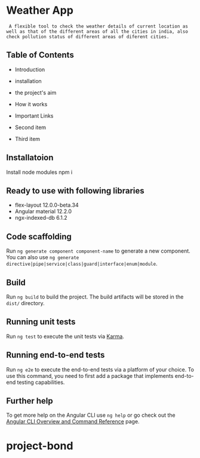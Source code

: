 # Weather App

     A flexible tool to check the weather details of current location as well as that of the different areas of all the cities in india, also check pollution status of different areas of diferent cities.
  
## Table of Contents
   - Introduction
   - installation
   - the project's aim
   - How it works
   - Important Links



- Second item
- Third item

## Installatoion
Install node modules npm i


## Ready to use with following libraries
  - flex-layout 12.0.0-beta.34
  - Angular material 12.2.0
  - ngx-indexed-db 6.1.2




## Code scaffolding

Run `ng generate component component-name` to generate a new component. You can also use `ng generate directive|pipe|service|class|guard|interface|enum|module`.

## Build

Run `ng build` to build the project. The build artifacts will be stored in the `dist/` directory.

## Running unit tests

Run `ng test` to execute the unit tests via [Karma](https://karma-runner.github.io).

## Running end-to-end tests

Run `ng e2e` to execute the end-to-end tests via a platform of your choice. To use this command, you need to first add a package that implements end-to-end testing capabilities.

## Further help

To get more help on the Angular CLI use `ng help` or go check out the [Angular CLI Overview and Command Reference](https://angular.io/cli) page.
# project-bond
